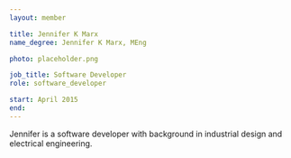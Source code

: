 ```yaml
---
layout: member

title: Jennifer K Marx
name_degree: Jennifer K Marx, MEng

photo: placeholder.png

job_title: Software Developer
role: software_developer

start: April 2015
end: 
---
```

Jennifer is a software developer with background in industrial design and electrical engineering.